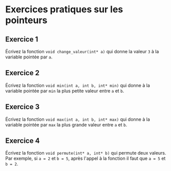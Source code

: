 # Exercices pratiques sur les pointeurs

## Exercice 1
Écrivez la fonction `void change_valeur(int* a)` qui donne la valeur `3` à la variable pointée par `a`.

## Exercice 2
Écrivez la fonction `void min(int a, int b, int* min)` qui donne à la variable pointée par `min` la plus petite valeur entre `a` et `b`.

## Exercice 3
Écrivez la fonction `void max(int a, int b, int* max)` qui donne à la variable pointée par `max` la plus grande valeur entre `a` et `b`.

## Exercice 4
Écrivez la fonction `void permute(int* a, int* b)` qui permute deux valeurs. Par exemple, si `a = 2` et `b = 5`, après l'appel à la fonction il faut que `a = 5` et `b = 2`.